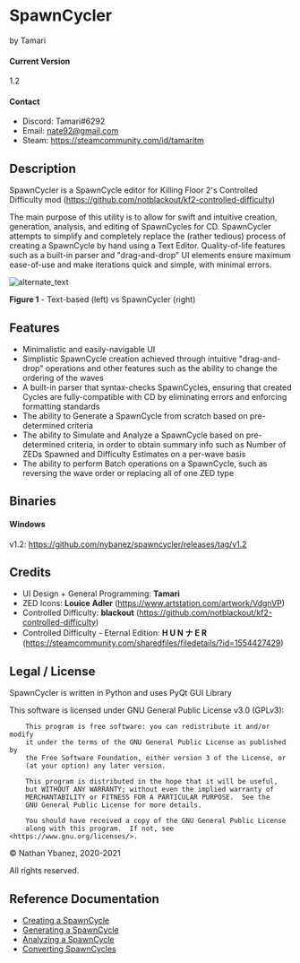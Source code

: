 # SpawnCycler
by Tamari

#### Current Version
1.2

#### Contact
- Discord: Tamari#6292
- Email: nate92@gmail.com
- Steam: https://steamcommunity.com/id/tamaritm

## Description
SpawnCycler is a SpawnCycle editor for Killing Floor 2's Controlled Difficulty mod (https://github.com/notblackout/kf2-controlled-difficulty)

The main purpose of this utility is to allow for swift and intuitive creation, generation, analysis, and editing of SpawnCycles for CD.
SpawnCycler attempts to simplify and completely replace the (rather tedious) process of creating a SpawnCycle by hand using a Text Editor.
Quality-of-life features such as a built-in parser and "drag-and-drop" UI elements ensure maximum ease-of-use and make iterations quick and simple, with minimal errors.

![alternate_text](https://i.imgur.com/jyyg0WC.png)

**Figure 1** - Text-based (left) vs SpawnCycler (right)

## Features
- Minimalistic and easily-navigable UI
- Simplistic SpawnCycle creation achieved through intuitive "drag-and-drop" operations and other features such as the ability to change the ordering of the waves
- A built-in parser that syntax-checks SpawnCycles, ensuring that created Cycles are fully-compatible with CD by eliminating errors and enforcing formatting standards
- The ability to Generate a SpawnCycle from scratch based on pre-determined criteria
- The ability to Simulate and Analyze a SpawnCycle based on pre-determined criteria, in order to obtain summary info such as Number of ZEDs Spawned and Difficulty Estimates on a per-wave basis
- The ability to perform Batch operations on a SpawnCycle, such as reversing the wave order or replacing all of one ZED type

## Binaries
#### Windows
v1.2: https://github.com/nybanez/spawncycler/releases/tag/v1.2

## Credits
- UI Design + General Programming: **Tamari**
- ZED Icons: **Louice Adler** (https://www.artstation.com/artwork/VdgnVP)
- Controlled Difficulty: **blackout** (https://github.com/notblackout/kf2-controlled-difficulty)
- Controlled Difficulty - Eternal Edition: **H U N ナ E R** (https://steamcommunity.com/sharedfiles/filedetails/?id=1554427429)

## Legal / License
SpawnCycler is written in Python and uses PyQt GUI Library

This software is licensed under GNU General Public License v3.0 (GPLv3):
```
    This program is free software: you can redistribute it and/or modify
    it under the terms of the GNU General Public License as published by
    the Free Software Foundation, either version 3 of the License, or
    (at your option) any later version.

    This program is distributed in the hope that it will be useful,
    but WITHOUT ANY WARRANTY; without even the implied warranty of
    MERCHANTABILITY or FITNESS FOR A PARTICULAR PURPOSE.  See the
    GNU General Public License for more details.

    You should have received a copy of the GNU General Public License
    along with this program.  If not, see <https://www.gnu.org/licenses/>.
```

© Nathan Ybanez, 2020-2021

All rights reserved.

## Reference Documentation
- [Creating a SpawnCycle](https://github.com/nybanez/spawncycler/blob/main/creation.md)
- [Generating a SpawnCycle](https://github.com/nybanez/spawncycler/blob/main/generation.md)
- [Analyzing a SpawnCycle](https://github.com/nybanez/spawncycler/blob/main/analysis.md)
- [Converting SpawnCycles](https://github.com/nybanez/spawncycler/blob/main/conversion.md)
